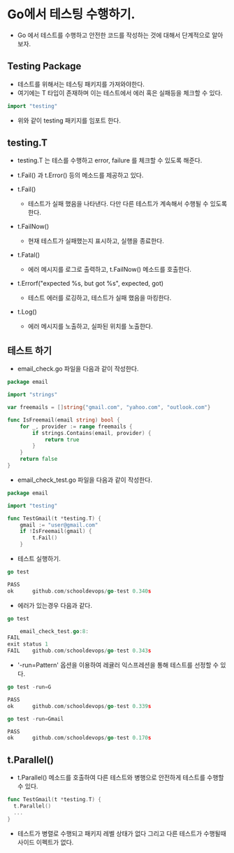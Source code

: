 # Go에서 테스팅 수행하기. 

- Go 에서 테스트를 수행하고 안전한 코드를 작성하는 것에 대해서 단계적으로 알아보자. 

## Testing Package

- 테스트를 위해서는 테스팅 패키지를 가져와야한다. 
- 여기에는 T 타입이 존재하며 이는 테스트에서 에러 혹은 실패등을 체크할 수 있다. 
  
```go
import "testing"
```

- 위와 같이 testing 패키지를 임포트 한다. 

## testing.T 

- testing.T 는 테스를 수행하고 error, failure 를 체크할 수 있도록 해준다. 
- t.Fail() 과 t.Error() 등의 메소드를 제공하고 있다. 

- t.Fail() 
  - 테스트가 실패 했음을 나타낸다. 다만 다른 테스트가 계속해서 수행될 수 있도록 한다. 
- t.FailNow()
  - 현재 테스트가 실패했는지 표시하고, 실행을 종료한다. 
- t.Fatal() 
  - 에러 메시지를 로그로 출력하고, t.FailNow() 메소드를 호출한다. 
- t.Errorf("expected %s, but got %s", expected, got) 
  - 테스트 에러를 로깅하고, 테스트가 실패 했음을 마킹한다. 
- t.Log() 
  - 에러 메시지를 노출하고, 실파된 위치를 노출한다. 



## 테스트 하기

- email_check.go 파일을 다음과 같이 작성한다. 
  
```go
package email

import "strings"

var freemails = []string{"gmail.com", "yahoo.com", "outlook.com"}

func IsFreemail(email string) bool {
	for _, provider := range freemails {
		if strings.Contains(email, provider) {
			return true
		}
	}
	return false
}

```

- email_check_test.go 파일을 다음과 같이 작성한다. 

```go
package email

import "testing"

func TestGmail(t *testing.T) {
	gmail := "user@gmail.com"
	if !IsFreemail(gmail) {
		t.Fail()
	}


```

- 테스트 실행하기. 

```go
go test

PASS
ok      github.com/schooldevops/go-test 0.340s
```

- 에러가 있는경우 다음과 같다. 

```go
go test 

    email_check_test.go:8: 
FAIL
exit status 1
FAIL    github.com/schooldevops/go-test 0.343s
```

- '-run=Pattern' 옵션을 이용하여 레귤러 익스프레션을 통해 테스트를 선정할 수 있다. 

```go
go test -run=G

PASS
ok      github.com/schooldevops/go-test 0.339s
```

```go
go test -run=Gmail

PASS
ok      github.com/schooldevops/go-test 0.170s
```

## t.Parallel() 

- t.Parallel() 메소드를 호출하여 다른 테스트와 병행으로 안전하게 테스트를 수행할 수 있다. 

```go
func TestGmail(t *testing.T) {
  t.Parallel()
  ...
}
```

- 테스트가 병렬로 수행되고 패키지 레벨 상태가 없다 그리고 다른 테스트가 수행될때 사이드 이펙트가 없다.